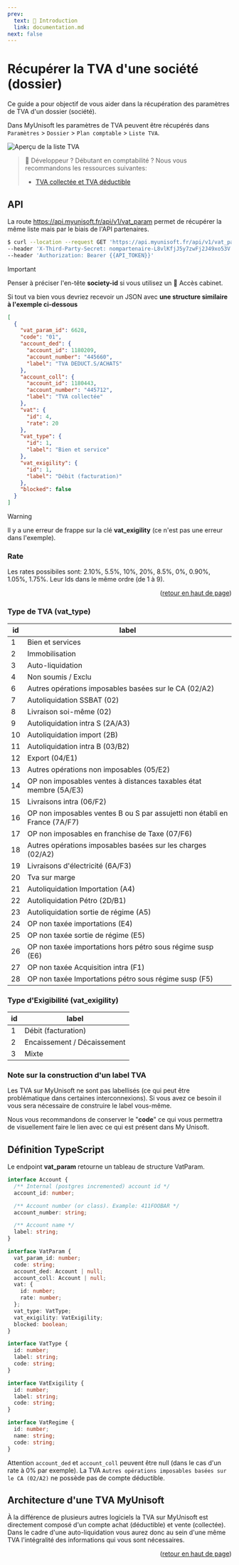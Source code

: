 ```yaml
---
prev:
  text: 🐤 Introduction
  link: documentation.md
next: false
---
```


<span id="readme-top"></span>

# Récupérer la TVA d'une société (dossier)

Ce guide a pour objectif de vous aider dans la récupération des paramètres de TVA d'un dossier (société).

Dans MyUnisoft les paramètres de TVA peuvent être récupérés dans `Paramètres` > `Dossier` > `Plan comptable` > `Liste TVA`.

![Aperçu de la liste TVA](../../images/liste_tva.PNG)

> 🐤 Développeur ? Débutant en comptabilité ? Nous vous recommandons les ressources suivantes:
>
> - [TVA collectée et TVA déductible](https://intia.fr/fr/ressources/tva-collectee-et-tva-deductible/)

## API

La route <https://api.myunisoft.fr/api/v1/vat_param> permet de récupérer la même liste mais par le biais de l'API partenaires.

```bash
$ curl --location --request GET 'https://api.myunisoft.fr/api/v1/vat_param' \
--header 'X-Third-Party-Secret: nompartenaire-L8vlKfjJ5y7zwFj2J49xo53V' \
--header 'Authorization: Bearer {{API_TOKEN}}'
```

> [!IMPORTANT]
> Penser à préciser l'en-tête **society-id** si vous utilisez un 🔹 Accès cabinet.

Si tout va bien vous devriez recevoir un JSON avec **une structure similaire à l'exemple ci-dessous**

```json
[
  {
    "vat_param_id": 6628,
    "code": "01",
    "account_ded": {
      "account_id": 1180209,
      "account_number": "445660",
      "label": "TVA DEDUCT.S/ACHATS"
    },
    "account_coll": {
      "account_id": 1180443,
      "account_number": "445712",
      "label": "TVA collectée"
    },
    "vat": {
      "id": 4,
      "rate": 20
    },
    "vat_type": {
      "id": 1,
      "label": "Bien et service"
    },
    "vat_exigility": {
      "id": 1,
      "label": "Débit (facturation)"
    },
    "blocked": false
  }
]
```

> [!WARNING]
> Il y a une erreur de frappe sur la clé **vat_exigility** (ce n'est pas une erreur dans l'exemple).

### Rate

Les rates possibiles sont: 2.10%, 5.5%, 10%, 20%, 8.5%, 0%, 0.90%, 1.05%, 1.75%. Leur Ids dans le même ordre (de 1 à 9).

<p align="right">(<a href="#readme-top">retour en haut de page</a>)</p>

### Type de TVA (vat_type)

| id | label |
| --- | --- |
| 1 | Bien et services |
| 2 | Immobilisation |
| 3 | Auto-liquidation |
| 4 | Non soumis / Exclu |
| 6 | Autres opérations imposables basées sur le CA (02/A2) |
| 7 | Autoliquidation SSBAT (02) |
| 8 | Livraison soi-même (02) |
| 9 | Autoliquidation intra S (2A/A3) |
| 10 | Autoliquidation import (2B) |
| 11 | Autoliquidation intra B (03/B2) |
| 12 | Export (04/E1) |
| 13 | Autres opérations non imposables (05/E2) |
| 14 | OP non imposables ventes à distances taxables état membre (5A/E3) |
| 15 | Livraisons intra (06/F2) |
| 16 | OP non imposables ventes B ou S par assujetti non établi en France  (7A/F7) |
| 17 | OP non imposables en franchise de Taxe (07/F6) |
| 18 | Autres opérations imposables basées sur les charges (02/A2) |
| 19 | Livraisons d'électricité (6A/F3) |
| 20 | Tva sur marge |
| 21 | Autoliquidation Importation (A4) |
| 22 | Autoliquidation Pétro (2D/B1) |
| 23 | Autoliquidation sortie de régime (A5) |
| 24 | OP non taxée importations (E4) |
| 25 | OP non taxée sortie de régime (E5) |
| 26 | OP non taxée importations  hors pétro sous régime susp (E6) |
| 27 | OP non taxée Acquisition intra (F1) |
| 28 | OP non taxée Importations pétro sous régime susp (F5) |

### Type d'Exigibilité (vat_exigility)

| id | label |
| --- | --- |
| 1 | Débit (facturation) |
| 2 | Encaissement / Décaissement |
| 3 | Mixte |

### Note sur la construction d'un label TVA

Les TVA sur MyUnisoft ne sont pas labellisés (ce qui peut être problématique dans certaines interconnexions). Si vous avez ce besoin il vous sera nécessaire de construire le label vous-même.

Nous vous recommandons de conserver le "**code**" ce qui vous permettra de visuellement faire le lien avec ce qui est présent dans My Unisoft.

## Définition TypeScript

Le endpoint **vat_param** retourne un tableau de structure VatParam.

```ts
interface Account {
  /** Internal (postgres incremented) account id */
  account_id: number;

  /** Account number (or class). Example: 411FOOBAR */
  account_number: string;

  /** Account name */
  label: string;
}

interface VatParam { 
  vat_param_id: number;
  code: string;
  account_ded: Account | null;
  account_coll: Account | null;
  vat: {
    id: number;
    rate: number;
  };
  vat_type: VatType;
  vat_exigility: VatExigility;
  blocked: boolean;
}

interface VatType {
  id: number;
  label: string;
  code: string;
}

interface VatExigility {
  id: number;
  label: string;
  code: string;
}

interface VatRegime {
  id: number;
  name: string;
  code: string;
}
```

Attention `account_ded` et `account_coll` peuvent être null (dans le cas d'un rate à 0% par exemple). La TVA `Autres opérations imposables basées sur le CA (02/A2)` ne possède pas de compte déductible.

## Architecture d'une TVA MyUnisoft

À la différence de plusieurs autres logiciels la TVA sur MyUnisoft est directement composé d'un compte achat (déductible) et vente (collectée). Dans le cadre d'une auto-liquidation vous aurez donc au sein d'une même TVA l'intégralité des informations qui vous sont nécessaires.

<p align="right">(<a href="#readme-top">retour en haut de page</a>)</p>

